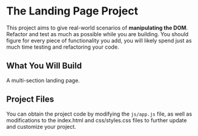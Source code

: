 # The Landing Page Project

This project aims to give real-world scenarios of **manipulating the DOM**. Refactor and test as much as possible while you are building. You should figure for every piece of functionality you add, you will likely spend just as much time testing and refactoring your code.

## What You Will Build

A multi-section landing page.

## Project Files

You can obtain the project code by modifying the `js/app.js` file, as well as modifications to the index.html and css/styles.css files to further update and customize your project.
